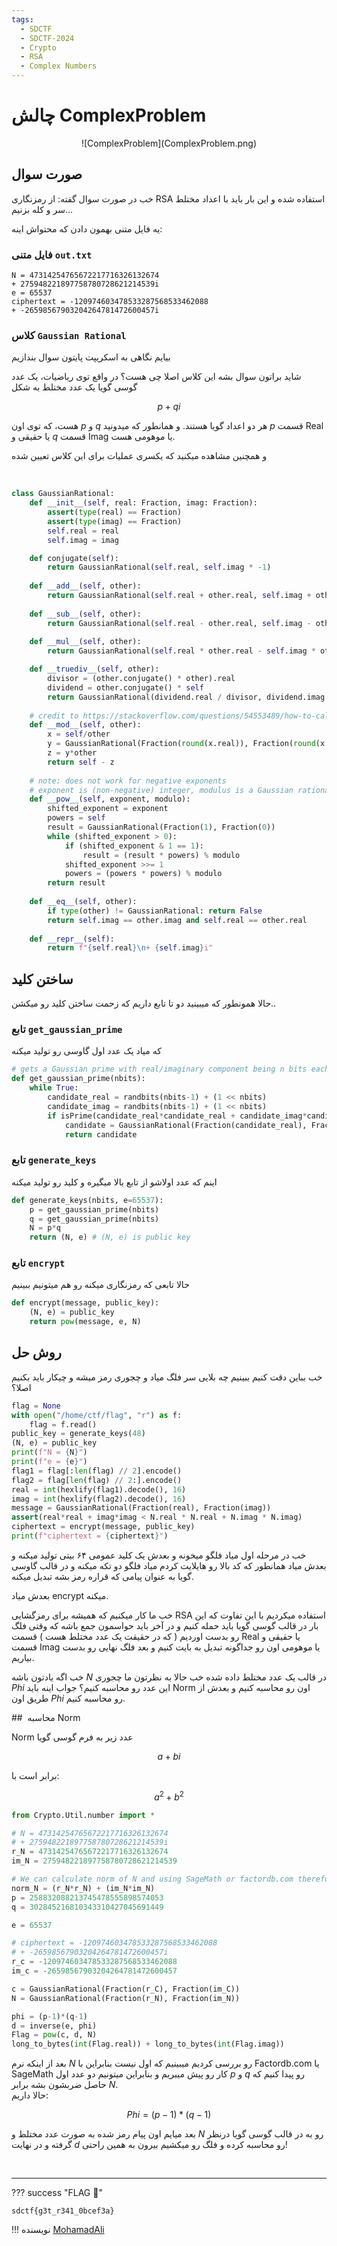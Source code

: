 ```yaml
---
tags:
  - SDCTF
  - SDCTF-2024
  - Crypto  
  - RSA
  - Complex Numbers
---
```



# چالش ComplexProblem

<center> 
![ComplexProblem](ComplexProblem.png)
</center>

## صورت سوال
خب در صورت سوال گفته:‌ از رمزنگاری RSA استفاده شده و این بار باید با اعداد مختلط سر و کله بزنیم...


یه فایل متنی بهمون دادن که محتواش اینه:
### فایل متنی `out.txt`
```
N = 47314254765672217716326132674
+ 275948221897758780728621214539i
e = 65537
ciphertext = -120974603478533287568533462088
+ -26598567903204264781472600457i
```

### کلاس `Gaussian Rational`

بیایم نگاهی به اسکریپت پایتون سوال بندازیم


شاید براتون سوال بشه این کلاس اصلا چی هست؟‌ در واقع توی ریاضیات، یک عدد گوسی گویا یک عدد مختلط به شکل

$$
‍‍‍‍p + qi
$$

هست، که توی اون $p$ و $q$ هر دو اعداد گویا هستند. و همانطور که میدونید $p$ قسمت Real یا حقیقی و $q$ قسمت Imag یا موهومی هست.


و همچنین مشاهده میکنید که یکسری عملیات برای این کلاس تعیین شده

&nbsp;



```python
class GaussianRational:
    def __init__(self, real: Fraction, imag: Fraction):
        assert(type(real) == Fraction)
        assert(type(imag) == Fraction)
        self.real = real
        self.imag = imag

    def conjugate(self):
        return GaussianRational(self.real, self.imag * -1)
    
    def __add__(self, other):
        return GaussianRational(self.real + other.real, self.imag + other.imag)
    
    def __sub__(self, other):
        return GaussianRational(self.real - other.real, self.imag - other.imag)
    
    def __mul__(self, other):
        return GaussianRational(self.real * other.real - self.imag * other.imag, self.real * other.imag + self.imag * other.real)

    def __truediv__(self, other):
        divisor = (other.conjugate() * other).real
        dividend = other.conjugate() * self
        return GaussianRational(dividend.real / divisor, dividend.imag / divisor)
    
    # credit to https://stackoverflow.com/questions/54553489/how-to-calculate-a-modulo-of-complex-numbers
    def __mod__(self, other):
        x = self/other
        y = GaussianRational(Fraction(round(x.real)), Fraction(round(x.imag)))
        z = y*other
        return self - z
    
    # note: does not work for negative exponents
    # exponent is (non-negative) integer, modulus is a Gaussian rational
    def __pow__(self, exponent, modulo):
        shifted_exponent = exponent
        powers = self
        result = GaussianRational(Fraction(1), Fraction(0))
        while (shifted_exponent > 0):
            if (shifted_exponent & 1 == 1):
                result = (result * powers) % modulo
            shifted_exponent >>= 1
            powers = (powers * powers) % modulo
        return result
    
    def __eq__(self, other):
        if type(other) != GaussianRational: return False
        return self.imag == other.imag and self.real == other.real
    
    def __repr__(self):
        return f"{self.real}\n+ {self.imag}i"

```

## ساختن کلید

حالا همونطور که میبینید دو تا تابع داریم که زحمت ساختن کلید رو میکشن..

### تابع `get_gaussian_prime`
که میاد یک عدد اول گاوسی رو تولید میکنه

```python
# gets a Gaussian prime with real/imaginary component being n bits each
def get_gaussian_prime(nbits):
    while True:
        candidate_real = randbits(nbits-1) + (1 << nbits)
        candidate_imag = randbits(nbits-1) + (1 << nbits)
        if isPrime(candidate_real*candidate_real + candidate_imag*candidate_imag):
            candidate = GaussianRational(Fraction(candidate_real), Fraction(candidate_imag))
            return candidate
```

### تابع `generate_keys`
اینم که عدد اولاشو از تابع بالا میگیره و کلید رو تولید میکنه

```python
def generate_keys(nbits, e=65537):
    p = get_gaussian_prime(nbits)
    q = get_gaussian_prime(nbits)
    N = p*q
    return (N, e) # (N, e) is public key
```


### تابع `encrypt`
حالا تابعی که رمزنگاری میکنه رو هم میتونیم ببینیم

```python
def encrypt(message, public_key):
    (N, e) = public_key
    return pow(message, e, N)
```




## روش حل

خب بباین دقت کنیم ببینیم چه بلایی سر فلگ میاد و چجوری رمز میشه و چیکار باید بکنیم اصلا؟

```python linenums="1" hl_lines="8-12"
flag = None
with open("/home/ctf/flag", "r") as f:
    flag = f.read()
public_key = generate_keys(48)
(N, e) = public_key
print(f"N = {N}")
print(f"e = {e}")
flag1 = flag[:len(flag) // 2].encode()
flag2 = flag[len(flag) // 2:].encode()
real = int(hexlify(flag1).decode(), 16)
imag = int(hexlify(flag2).decode(), 16)
message = GaussianRational(Fraction(real), Fraction(imag))
assert(real*real + imag*imag < N.real * N.real + N.imag * N.imag)
ciphertext = encrypt(message, public_key)
print(f"ciphertext = {ciphertext}")
```

خب در مرحله اول میاد فلگو میخونه و بعدش یک کلید عمومی ۶۴ بیتی تولید میکنه و بعدش میاد همانطور که کد بالا رو هایلایت کردم میاد فلگو دو تکه میکنه و در قالب گاوسی گویا به عنوان پیامی که قراره رمز بشه تبدیل میکنه.

بعدش میاد encrypt میکنه.

خب ما کار میکنیم که همیشه برای رمزگشایی RSA استفاده میکردیم با این تفاوت که این بار در قالب گوسی گویا باید حمله کنیم و در آخر باید حواسمون جمع باشه که وقتی فلگ رو بدست اوردیم ( که در حقیقت یک عدد مختلط هست ) قسمت Real یا حقیقی و قسمت Imag یا موهومی اون رو جداگونه تبدیل به بایت کنیم و بعد فلگ نهایی رو بدست بیاریم.

خب اگه یادتون باشه $N$ در قالب یک عدد مختلط داده شده خب حالا به نظرتون ما چجوری $Phi$ این عدد رو محاسبه کنیم؟ جواب اینه باید Norm اون رو محاسبه کنیم و بعدش از طریق اون $Phi$ رو محاسبه کنیم.

##  محاسبه Norm

Norm عدد زیر به فرم گوسی گویا 

$$
a + bi
$$

 برابر است با:

$$
a^2 + b^2
$$


```python linenums="1" title="solve.py"
from Crypto.Util.number import *

# N = 47314254765672217716326132674
# + 275948221897758780728621214539i
r_N = 47314254765672217716326132674
im_N = 275948221897758780728621214539

# We can calculate norm of N and using SageMath or factordb.com therefore we get p and q
norm_N = (r_N*r_N) + (im_N*im_N)  
p = 258832088213745478555898574053
q = 302845216810343310427045691449

e = 65537

# ciphertext = -120974603478533287568533462088
# + -26598567903204264781472600457i
r_c = -120974603478533287568533462088
im_c = -26598567903204264781472600457

c = GaussianRational(Fraction(r_C), Fraction(im_C))
N = GaussianRational(Fraction(r_N), Fraction(im_N))

phi = (p-1)*(q-1)
d = inverse(e, phi)
Flag = pow(c, d, N)
long_to_bytes(int(Flag.real)) + long_to_bytes(int(Flag.imag))
```

بعد از اینکه نرم $N$ رو بررسی کردیم میبینیم که اول نیست بنابراین با Factordb.com‍‍‍ یا SageMath کار رو پیش میبریم و بنابراین میتونیم دو عدد اول $p$ و $q$ رو پیدا کنیم که حاصل ضربشون بشه برابر $N$.  
حالا داریم:

$$
Phi = (p-1) * (q-1)
$$

بعد میایم اون پیام رمز شده به صورت عدد مختلط و $N$ رو به در قالب گوسی گویا درنظر گرفته و در نهایت $d$ رو محاسبه کرده و فلگ رو میکشیم بیرون به همین راحتی!

&nbsp;

---
??? success "FLAG :triangular_flag_on_post:"
    <div dir="ltr">`sdctf{g3t_r341_0bcef3a}`</div>


!!! نویسنده
    [MohamadAli](https://github.com/w0h4w4d4li)

